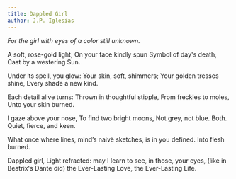 ```yaml
---
title: Dappled Girl
author: J.P. Iglesias
---
```


*For the girl with eyes of a color still unknown.*

A soft, rose-gold light,
On your face kindly spun
Symbol of day's death,
Cast by a westering Sun.

Under its spell, you glow:
Your skin, soft, shimmers;
Your golden tresses shine,
Every shade a new kind.

Each detail alive turns:
Thrown in thoughtful stipple,
From freckles to moles,
Unto your skin burned.

I gaze above your nose,
To find two bright moons,
Not grey, not blue. Both.
Quiet, fierce, and keen.

What once where lines,
mind’s naivë sketches,
is in you defined.
Into flesh burned.

Dappled girl,
Light refracted:
may I learn to see,
in those, your eyes,
(like in Beatrix's Dante did)
the Ever-Lasting Love,
the Ever-Lasting Life.
